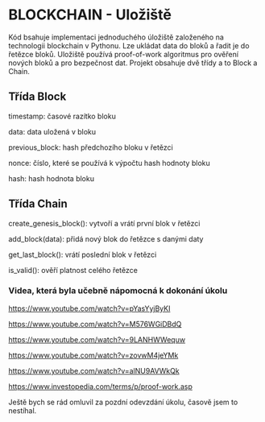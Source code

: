 # BLOCKCHAIN - Uložiště
Kód bsahuje implementaci jednoduchého úložiště založeného na technologii blockchain v Pythonu. Lze ukládat data do bloků a řadit je do řetězce bloků. Uložiště používá proof-of-work algoritmus pro ověření nových bloků a pro bezpečnost dat.
Projekt obsahuje dvě třídy a to Block a Chain.

## Třída Block
timestamp: časové razítko bloku

data: data uložená v bloku

previous_block: hash předchozího bloku v řetězci

nonce: číslo, které se používá k výpočtu hash hodnoty bloku

hash: hash hodnota bloku

## Třída Chain
create_genesis_block(): vytvoří a vrátí první blok v řetězci

add_block(data): přidá nový blok do řetězce s danými daty

get_last_block(): vrátí poslední blok v řetězci

is_valid(): ověří platnost celého řetězce

### Videa, která byla učebně nápomocná k dokonání úkolu
https://www.youtube.com/watch?v=pYasYyjByKI

https://www.youtube.com/watch?v=M576WGiDBdQ

https://www.youtube.com/watch?v=9LANHWWequw

https://www.youtube.com/watch?v=zovwM4jeYMk

https://www.youtube.com/watch?v=alNU9AVWkQk

https://www.investopedia.com/terms/p/proof-work.asp

Ještě bych se rád omluvil za pozdní odevzdání úkolu, časově jsem to nestíhal.
